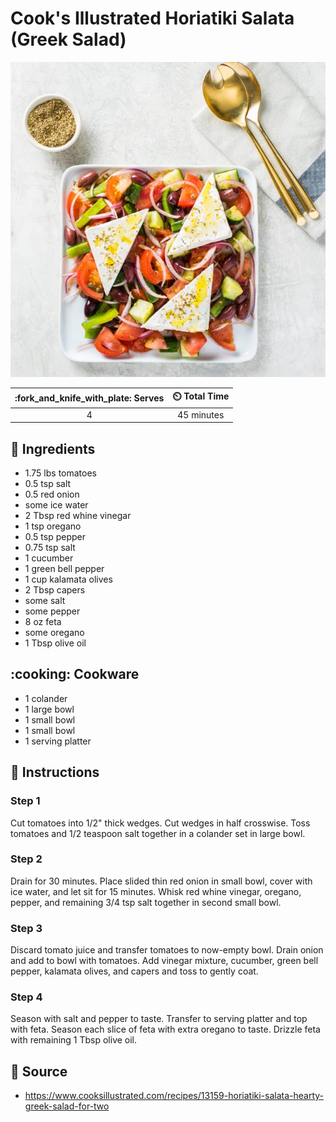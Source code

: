 # Cook's Illustrated Horiatiki Salata (Greek Salad)

![Cook's Illustrated Horiatiki Salata (Greek Salad)](../assets/images/cook's-illustrated-horiatiki-salata.jpg)

| :fork_and_knife_with_plate: Serves | :timer_clock: Total Time |
|:----------------------------------:|:-----------------------: |
| 4 | 45 minutes |

## :salt: Ingredients

- 1.75 lbs tomatoes
- 0.5 tsp salt
- 0.5 red onion
- some ice water
- 2 Tbsp red whine vinegar
- 1 tsp oregano
- 0.5 tsp pepper
- 0.75 tsp salt
- 1 cucumber
- 1 green bell pepper
- 1 cup kalamata olives
- 2 Tbsp capers
- some salt
- some pepper
- 8 oz feta
- some oregano
- 1 Tbsp olive oil

## :cooking: Cookware

- 1 colander
- 1 large bowl
- 1 small bowl
- 1 small bowl
- 1 serving platter

## :pencil: Instructions

### Step 1

Cut tomatoes into 1/2" thick wedges. Cut wedges in half crosswise. Toss tomatoes and 1/2 teaspoon salt together in a
colander set in large bowl.

### Step 2

Drain for 30 minutes. Place slided thin red onion in small bowl, cover with ice water, and let sit for 15 minutes. Whisk
red whine vinegar, oregano, pepper, and remaining 3/4 tsp salt together in second small bowl.

### Step 3

Discard tomato juice and transfer tomatoes to now-empty bowl. Drain onion and add to bowl with tomatoes. Add vinegar
mixture, cucumber, green bell pepper, kalamata olives, and capers and toss to gently coat.

### Step 4

Season with salt and pepper to taste. Transfer to serving platter and top with feta. Season each slice of feta with
extra oregano to taste. Drizzle feta with remaining 1 Tbsp olive oil.

## :link: Source

- <https://www.cooksillustrated.com/recipes/13159-horiatiki-salata-hearty-greek-salad-for-two>
